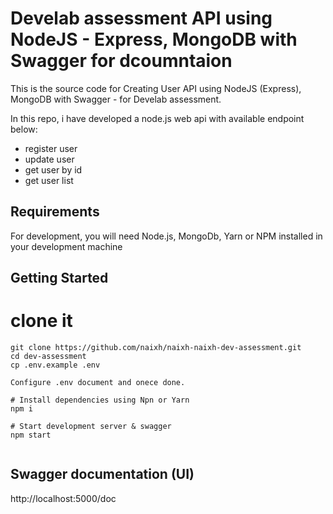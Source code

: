 # Develab assessment API using NodeJS - Express, MongoDB with Swagger for dcoumntaion

This is the source code for Creating User API using NodeJS (Express), MongoDB with Swagger - for Develab assessment. 

In this repo, i have developed a node.js web api with available endpoint below:
* register user 
* update user
* get user by id
* get user list


## Requirements

For development, you will need Node.js, MongoDb, Yarn or NPM installed in your development machine

## Getting Started


# clone it
```
git clone https://github.com/naixh/naixh-naixh-dev-assessment.git
cd dev-assessment
cp .env.example .env

Configure .env document and onece done.

# Install dependencies using Npn or Yarn
npm i

# Start development server & swagger
npm start


```

## Swagger documentation (UI)

http://localhost:5000/doc

